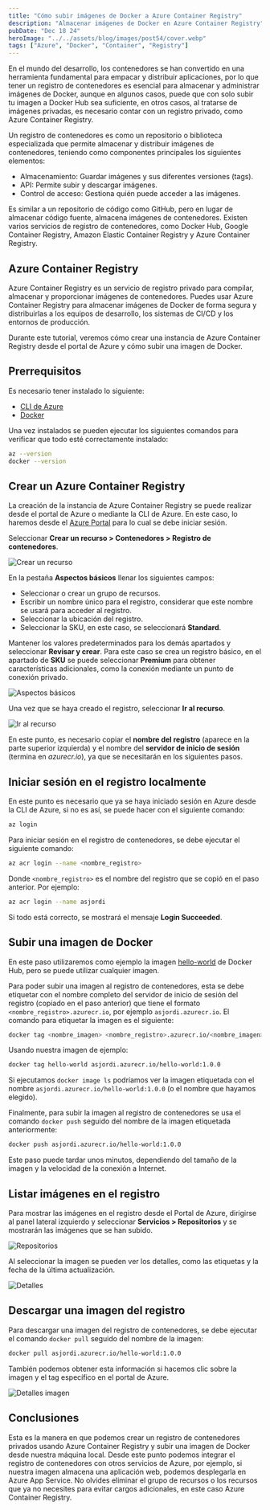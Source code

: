 ```yaml
---
title: "Cómo subir imágenes de Docker a Azure Container Registry"
description: "Almacenar imágenes de Docker en Azure Container Registry"
pubDate: "Dec 18 24"
heroImage: "../../assets/blog/images/post54/cover.webp"
tags: ["Azure", "Docker", "Container", "Registry"]
---
```


En el mundo del desarrollo, los contenedores se han convertido en una herramienta fundamental para empacar y distribuir aplicaciones, por lo que tener un registro de contenedores es esencial para almacenar y administrar imágenes de Docker, aunque en algunos casos, puede que con solo subir tu imagen a Docker Hub sea suficiente, en otros casos, al tratarse de imágenes privadas, es necesario contar con un registro privado, como Azure Container Registry.

Un registro de contenedores es como un repositorio o biblioteca especializada que permite almacenar y distribuir imágenes de contenedores, teniendo como componentes principales los siguientes elementos:

- Almacenamiento: Guardar imágenes y sus diferentes versiones (tags).
- API: Permite subir y descargar imágenes.
- Control de acceso: Gestiona quién puede acceder a las imágenes.

Es similar a un repositorio de código como GitHub, pero en lugar de almacenar código fuente, almacena imágenes de contenedores. Existen varios servicios de registro de contenedores, como Docker Hub, Google Container Registry, Amazon Elastic Container Registry y Azure Container Registry.

## Azure Container Registry

Azure Container Registry es un servicio de registro privado para compilar, almacenar y proporcionar imágenes de contenedores. Puedes usar Azure Container Registry para almacenar imágenes de Docker de forma segura y distribuirlas a los equipos de desarrollo, los sistemas de CI/CD y los entornos de producción. 

Durante este tutorial, veremos cómo crear una instancia de Azure Container Registry desde el portal de Azure y cómo subir una imagen de Docker.

## Prerrequisitos

Es necesario tener instalado lo siguiente:
- [CLI de Azure](https://learn.microsoft.com/es-es/cli/azure/install-azure-cli)
- [Docker](https://docs.docker.com/get-started/get-docker/)

Una vez instalados se pueden ejecutar los siguientes comandos para verificar que todo esté correctamente instalado:

```bash
az --version
docker --version
```

## Crear un Azure Container Registry

La creación de la instancia de Azure Container Registry se puede realizar desde el portal de Azure o mediante la CLI de Azure. En este caso, lo haremos desde el [Azure Portal](https://portal.azure.com/) para lo cual se debe iniciar sesión.

Seleccionar **Crear un recurso > Contenedores > Registro de contenedores**.

![Crear un recurso](../../assets/blog/images/post54/1.png)

En la pestaña **Aspectos básicos** llenar los siguientes campos:

- Seleccionar o crear un grupo de recursos.
- Escribir un nombre único para el registro, considerar que este nombre se usará para acceder al registro.
- Seleccionar la ubicación del registro.
- Seleccionar la SKU, en este caso, se seleccionará **Standard**.

Mantener los valores predeterminados para los demás apartados y seleccionar **Revisar y crear**. Para este caso se crea un registro básico, en el apartado de **SKU** se puede seleccionar **Premium** para obtener características adicionales, como la conexión mediante un punto de conexión privado.

![Aspectos básicos](../../assets/blog/images/post54/2.png)

Una vez que se haya creado el registro, seleccionar **Ir al recurso**.

![Ir al recurso](../../assets/blog/images/post54/3.png)

En este punto, es necesario copiar el **nombre del registro** (aparece en la parte superior izquierda) y el nombre del **servidor de inicio de sesión** (termina en _azurecr.io_), ya que se necesitarán en los siguientes pasos.

## Iniciar sesión en el registro localmente

En este punto es necesario que ya se haya iniciado sesión en Azure desde la CLI de Azure, si no es así, se puede hacer con el siguiente comando:

```bash
az login
```

Para iniciar sesión en el registro de contenedores, se debe ejecutar el siguiente comando:

```bash
az acr login --name <nombre_registro>
```

Donde `<nombre_registro>` es el nombre del registro que se copió en el paso anterior. Por ejemplo:

```bash
az acr login --name asjordi
```

Si todo está correcto, se mostrará el mensaje **Login Succeeded**.

## Subir una imagen de Docker

En este paso utilizaremos como ejemplo la imagen [hello-world](https://hub.docker.com/_/hello-world) de Docker Hub, pero se puede utilizar cualquier imagen.

Para poder subir una imagen al registro de contenedores, esta se debe etiquetar con el nombre completo del servidor de inicio de sesión del registro (copiado en el paso anterior) que tiene el formato `<nombre_registro>.azurecr.io`, por ejemplo `asjordi.azurecr.io`. El comando para etiquetar la imagen es el siguiente:

```bash
docker tag <nombre_imagen> <nombre_registro>.azurecr.io/<nombre_imagen>:tag
```

Usando nuestra imagen de ejemplo:

```bash
docker tag hello-world asjordi.azurecr.io/hello-world:1.0.0
```

Si ejecutamos `docker image ls` podríamos ver la imagen etiquetada con el nombre `asjordi.azurecr.io/hello-world:1.0.0` (o el nombre que hayamos elegido).

Finalmente, para subir la imagen al registro de contenedores se usa el comando `docker push` seguido del nombre de la imagen etiquetada anteriormente:

```bash
docker push asjordi.azurecr.io/hello-world:1.0.0
```

Este paso puede tardar unos minutos, dependiendo del tamaño de la imagen y la velocidad de la conexión a Internet.

## Listar imágenes en el registro

Para mostrar las imágenes en el registro desde el Portal de Azure, dirigirse al panel lateral izquierdo y seleccionar **Servicios > Repositorios** y se mostrarán las imágenes que se han subido.

![Repositorios](../../assets/blog/images/post54/4.png)

Al seleccionar la imagen se pueden ver los detalles, como las etiquetas y la fecha de la última actualización.

![Detalles](../../assets/blog/images/post54/5.png)

## Descargar una imagen del registro

Para descargar una imagen del registro de contenedores, se debe ejecutar el comando `docker pull` seguido del nombre de la imagen:

```bash
docker pull asjordi.azurecr.io/hello-world:1.0.0
```

También podemos obtener esta información si hacemos clic sobre la imagen y el tag específico en el portal de Azure.

![Detalles imagen](../../assets/blog/images/post54/6.png)

## Conclusiones

Esta es la manera en que podemos crear un registro de contenedores privados usando Azure Container Registry y subir una imagen de Docker desde nuestra máquina local. Desde este punto podemos integrar el registro de contenedores con otros servicios de Azure, por ejemplo, si nuestra imagen almacena una aplicación web, podemos desplegarla en Azure App Service. No olvides eliminar el grupo de recursos o los recursos que ya no necesites para evitar cargos adicionales, en este caso Azure Container Registry.